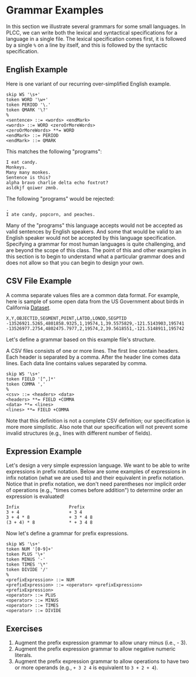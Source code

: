 # Grammar Examples

In this section we illustrate several grammars for some small languages.
In PLCC, we can write both the lexical and syntactical specifications
for a language in a single file. The lexical specification comes first,
it is followed by a single `%` on a line by itself, and this is followed
by the syntactic specification.

## English Example

Here is one variant of our recurring over-simplified English example.

```
skip WS '\s+'
token WORD '\w+'
token PERIOD '\.'
token QMARK '\?'
%
<sentence> ::= <words> <endMark>
<words> ::= WORD <zeroOrMoreWords>
<zeroOrMoreWords> **= WORD
<endMark> ::= PERIOD
<endMark> ::= QMARK
```

This matches the following "programs":

```
I eat candy.
Monkeys.
Many many monkes.
Sentence is this?
alpha bravo charlie delta echo foxtrot?
asldkjf qoiwer zmnb.
```

The following "programs" would be rejected:

```
.
I ate candy, popcorn, and peaches.
```

Many of the "programs" this language accepts would not be accepted as
valid sentences by English speakers. And some that would be valid to
an English speaker would not be accepted by this language specification.
Specifying a grammar for most human languages is quite challenging, and
are beyond the scope of this class. The point of this and other examples
in this section is to begin to understand what a particular grammar does
and does not allow so that you can begin to design your own.

## CSV File Example

A comma separate values files are a common data format. For example,
here is sample of some open data from the US Government
about birds in California [Dataset](https://catalog.data.gov/dataset/riparian-birds-sierra-nevada-foothills-ds303-3e51a).

```
X,Y,OBJECTID,SEGMENT,POINT,LATDD,LONDD,SEGPTID
-13526921.5265,4801858.9325,1,19574,1,39.5575829,-121.5143903,195741
-13526977.2754,4802475.7977,2,19574,2,39.5618551,-121.5148911,195742
```

Let's define a grammar based on this example file's structure.

A CSV files consists of one or more lines. The first line contain headers.
Each header is separated by a comma. After the header line comes data lines.
Each data line contains values separated by comma.

```
skip WS '\s+'
token FIELD '[^,]*'
token COMMA ','
%
<csv> ::= <headers> <data>
<headers> **= FIELD +COMMA
<data> **= <lines>
<lines> **= FIELD +COMMA
```

Note that this definition is not a complete CSV definition; our specification
is more more simplistic. Also note that our specification will not prevent
some invalid structures (e.g., lines with different number of fields).

## Expression Example

Let's design a very simple expression language. We want to be able to
write expressions in prefix notation. Below are some examples of expressions
in infix notation (what we are used to) and their equivalent in prefix
notation. Notice that in prefix notation, we don't need parentheses nor
implicit order of operations (e.g., "times comes before addition") to
determine order an expression is evaluated!

```
Infix                   Prefix
3 + 4                   + 3 4
3 + 4 * 8               + 3 * 4 8
(3 + 4) * 8             * + 3 4 8
```

Now let's define a grammar for prefix expressions.

```
skip WS '\s+'
token NUM '[0-9]+'
token PLUS '\+'
token MINUS '-'
token TIMES '\*'
token DIVIDE '/'
%
<prefixExpression> ::= NUM
<prefixExpression> ::= <operator> <prefixExpression> <prefixExpression>
<operator> ::= PLUS
<operator> ::= MINUS
<operator> ::= TIMES
<operator> ::= DIVIDE
```

## Exercises

1. Augment the prefix expression grammar to allow unary minus (i.e., - 3).
2. Augment the prefix expression grammar to allow negative numeric literals.
3. Augment the prefix expression grammar to allow operations to have two
   or more operands (e.g., `+ 3 2 4` is equivalent to `3 + 2 + 4`).
